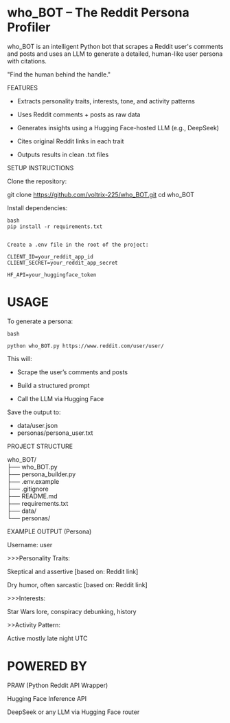 
# who_BOT – The Reddit Persona Profiler



who_BOT is an intelligent Python bot that scrapes a Reddit user's comments and posts and uses an LLM to generate a detailed, human-like user persona with citations.

"Find the human behind the handle."



FEATURES

- Extracts personality traits, interests, tone, and activity patterns

- Uses Reddit comments + posts as raw data

- Generates insights using a Hugging Face-hosted LLM (e.g., DeepSeek)

- Cites original Reddit links in each trait

- Outputs results in clean .txt files

SETUP INSTRUCTIONS

Clone the repository:

git clone https://github.com/voltrix-225/who_BOT.git
cd who_BOT

Install dependencies:

```
bash
pip install -r requirements.txt 


Create a .env file in the root of the project:

CLIENT_ID=your_reddit_app_id
CLIENT_SECRET=your_reddit_app_secret

HF_API=your_huggingface_token
```



# USAGE

To generate a persona:
```
bash

python who_BOT.py https://www.reddit.com/user/user/
```

This will:

- Scrape the user’s comments and posts

- Build a structured prompt

- Call the LLM via Hugging Face

Save the output to:
- data/user.json
- personas/persona_user.txt

PROJECT STRUCTURE

who_BOT/\
├── who_BOT.py\
├── persona_builder.py\
├── .env.example\
├── .gitignore\
├── README.md\
├── requirements.txt\
├── data/\
└── personas/

EXAMPLE OUTPUT (Persona)

Username: user

\>>>Personality Traits:

Skeptical and assertive [based on: Reddit link]

Dry humor, often sarcastic [based on: Reddit link]

\>>>Interests:

Star Wars lore, conspiracy debunking, history

\>>Activity Pattern:

Active mostly late night UTC



# POWERED BY

PRAW (Python Reddit API Wrapper)

Hugging Face Inference API

DeepSeek or any LLM via Hugging Face router
